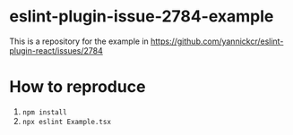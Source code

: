 # eslint-plugin-issue-2784-example
This is a repository for the example in https://github.com/yannickcr/eslint-plugin-react/issues/2784

# How to reproduce

1. `npm install`
2. `npx eslint Example.tsx`
